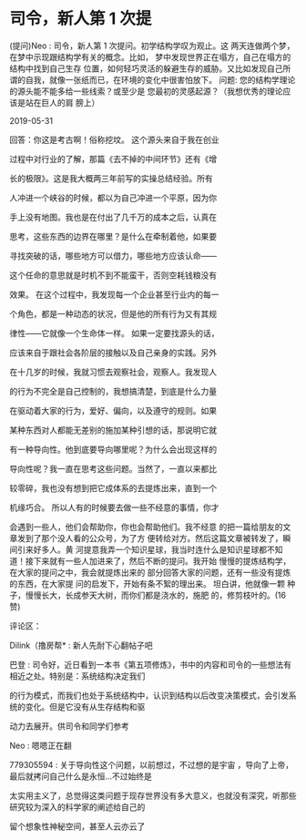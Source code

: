 # 司令，新人第 1 次提

(提问)Neo : 司令，新人第 1 次提问。初学结构学叹为观止。这 两天连做两个梦，在梦中示现跟结构学有关的概念。比如， 梦中发现世界正在塌方，自己在塌方的结构中找到自己生存 位置，如何轻巧灵活的躲避生存的威胁。又比如发现自己所 谓的自我，就像一张纸而已，在环境的变化中很害怕放下。 问题: 您的结构学理论的源头能不能多给一些线索？或至少是 您最初的灵感起源？（我想优秀的理论应该是站在巨人的肩 膀上）

2019-05-31

回答：你这是考古啊！俗称挖坟。 这个源头来自于我在创业

过程中对行业的了解，那篇《去不掉的中间环节》还有《增

长的极限》。这是我大概两三年前写的实操总结经验。所有

人冲进一个峡谷的时候，都以为自己冲进一个平原，因为你

手上没有地图。我也是在付出了几千万的成本之后，认真在

思考，这些东西的边界在哪里？是什么在牵制着他，如果要

寻找突破的话，哪些地方可以借力，哪些地方应该认命——

这个任命的意思就是时机不到不能蛮干，否则空耗钱粮没有

效果。 在这个过程中，我发现每一个企业甚至行业内的每一

个角色，都是一种动态的状况，但是他的所有行为又有其规

律性——它就像一个生命体一样。 如果一定要找源头的话，

应该来自于跟社会各阶层的接触以及自己亲身的实践。另外

在十几岁的时候，我就习惯去观察社会，观察人。我发现人

的行为不完全是自己控制的，我想搞清楚，到底是什么力量

在驱动着大家的行为，爱好、偏向，以及遵守的规则。如果

某种东西对人都能无差别的施加某种引想的话，那说明它就

有一种导向性。他到底要导向哪里呢？为什么会出现这样的

导向性呢？我一直在思考这些问题。当然了，一直以来都比

较零碎，我也没有想到把它成体系的去提炼出来，直到一个

机缘巧合。 所以人有的时候要去做一些不经意的事情，你才

会遇到一些人，他们会帮助你，你也会帮助他们。我不经意 的把一篇给朋友的文章发到了那个没人看的公众号，为了方 便转给对方。然后这篇文章被转发了，瞬间引来好多人。黄 河提意我弄一个知识星球，我当时连什么是知识星球都不知 道！接下来就有一些人加进来了，然后不断的提问。我开始 慢慢的提炼结构学，在大家的提问之中，我会就提炼出来的 部分回答大家的问题，还有一些没有提炼的东西，在大家提 问的启发下，开始有条不絮的理出来。 坦白讲，他就像一颗 种子，慢慢长大，长成参天大树，而你们都是浇水的，施肥 的，修剪枝叶的。(16 赞)

评论区：

Dilink（撸房帮* : 新人先耐下心翻帖子吧

巴登 : 司令好，近日看到一本书《第五项修炼》，书中的内容和司令的一些想法有相近之处。特别是：系统结构决定我们

的行为模式，而我们也处于系统结构中，认识到结构以后改变决策模式，会引发系统的变化。但是它没有从生存结构和驱

动力去展开。供司令和同学们参考

Neo : 嗯嗯正在翻

779305594 : 关于导向性这个问题，以前想过，不过想的是宇宙 ，导向了上帝，最后就拷问自己什么是永恒...不过始终是

太实用主义了，总觉得这类问题于现存世界没有多大意义，也就没有深究，听那些研究较为深入的科学家的阐述给自己的

留个想象性神秘空间，甚至人云亦云了